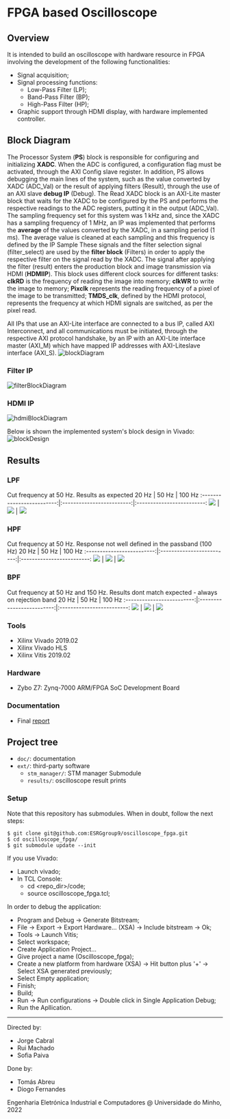 # FPGA based Oscilloscope

## Overview
It is intended to build an oscilloscope with hardware resource in FPGA involving the development of the following functionalities:
- Signal acquisition;
- Signal processing functions:
  -  Low-Pass Filter (LP);
  -  Band-Pass Filter (BP);
  -  High-Pass Filter (HP);
- Graphic support through HDMI display, with hardware implemented controller.

## Block Diagram
The Processor System (**PS**) block is responsible for configuring and initializing **XADC**. When the ADC is configured, a configuration flag must be activated, through the AXI Config slave register. In addition, PS allows debugging the main lines of the system, such as the value converted by XADC (ADC_Val) or the result of applying filters (Result), through the use of an AXI slave **debug IP** (Debug). The Read XADC block is an AXI-Lite master block that waits for the XADC to be configured by the PS and performs the respective readings to the ADC registers, putting it in the output (ADC_Val). The sampling frequency set for this system was 1 kHz and, since the XADC has a sampling frequency of 1 MHz, an IP was implemented that performs the **average** of the values converted by the XADC, in a sampling period (1 ms). The average value is cleaned at each sampling and this frequency is defined by the IP Sample These signals and the filter selection signal (filter_select) are used by the **filter block** (Filters) in order to apply the respective filter on the signal read by the XADC. The signal after applying the filter (result) enters the production block and image transmission via HDMI (**HDMIIP**). This block uses different clock sources for different tasks: **clkRD** is the frequency of reading the image into memory; **clkWR** to write the image to memory; **Pixclk** represents the reading frequency of a pixel of the image to be transmitted; **TMDS_clk**, defined by the HDMI protocol, represents the frequency at which HDMI signals are switched, as per the pixel read.

All IPs that use an AXI-Lite interface are connected to a bus IP, called AXI Interconnect, and all communications must be initiated, through the respective AXI protocol handshake, by an IP with an AXI-Lite interface master (AXI_M) which have mapped IP addresses with AXI-Liteslave interface (AXI_S).
![blockDiagram](doc/report/images/especification/blockDiagram.png)

### Filter IP
<!-- This block can be seen as a filter multiplexer for a given input value. The filter-select input is the selector of the signal to be presented at the output of the block (result). This signal is equal to the input signal if the selector is 11; equal to the input signal after applying an LPF, if the selector is 00, and so on. The start signal allows starting the filtering process. Initially, an update of the previous input values must be made, using the RBUF block. This allows you to update the BRAM used to store previous input values, the BRAM X_ANT. After this update is made, signaled through the signal
done, the start signal is given to the selected filter. Each filter needs the previous input values and the respective coefficients, so it is necessary to control the read addresses of the BRAMs.-->
![filterBlockDiagram](doc/report/images/filters/filtersIP_detailed.png)

### HDMI IP
<!-- Below is the block diagram of the IP that interfaces with the HDMI port, being responsible for, through the filtered signal, producing and transmitting an image at the standard frequency of 60 Hz. The Write Block produces the image, through the value calculated by the IP Filters,filtered_signal. Thus, a wave should be represented in the image, according to this value at each instant, the wave being represented in green (RGB - 00FF00h) and the rest of the image in black (RGB - 000000h). There are two BRAMs, one for reading the frame to be transmitted and another for writing the next image to be transmitted. The clock sources shown have different frequencies, according to their purpose: TMDS_clk - clock that respects the HDMI protocol (250 MHz); Pixclk - knowing that we have a 640 by 480 image, each pixel with 24 bits, in order to transmit at a standard frequency of 60 Hz, we need a clock with a frequency of 25 MHz. This is the read frequency of a pixel; clkWR - frequency of writing the image into memory. It is intended that the image has a resolution of 100 ms, in order to represent waves of relatively low frequencies and, knowing that the image is 640 pixels long, a memory writing frequency of 6400 Hz is required; clkRD - memory image read frequency (50 MHz) - twice that of Pixclk, due to delays introduced by the read state machine-->
![hdmiBlockDiagram](doc/report/images/especification/hdmi_ip_expanded.png)

Below is shown the implemented system's block design in Vivado:
![blockDesign](doc/report/images/block_design.png)

## Results
### LPF
Cut frequency at 50 Hz. Results as expected
20 Hz             |  50 Hz                   | 100 Hz
:-------------------------:|:-------------------------:|:-------------------------:
![](doc/report/images/results/hdmi/hdmi_lpf_20hz.JPG)  |  ![](doc/report/images/results/hdmi/hdmi_lpf_50hz.JPG) | ![](doc/report/images/results/hdmi/hdmi_lpf_100hz.JPG)

### HPF
Cut frequency at 50 Hz. Response not well defined in the passband (100 Hz)
20 Hz             |  50 Hz                   | 100 Hz
:-------------------------:|:-------------------------:|:-------------------------:
![](doc/report/images/results/hdmi/hdmi_hpf_20hz.JPG)  |  ![](doc/report/images/results/hdmi/hdmi_hpf_50hz.JPG) | ![](doc/report/images/results/hdmi/hdmi_hpf_100hz.JPG)

### BPF
Cut frequency at 50 Hz and 150 Hz. Results dont match expected - always on rejection band
20 Hz             |  50 Hz                   | 100 Hz
:-------------------------:|:-------------------------:|:-------------------------:
![](doc/report/images/results/hdmi/hdmi_bpf_20hz.JPG)  |  ![](doc/report/images/results/hdmi/hdmi_bpf_50hz.JPG) | ![](doc/report/images/results/hdmi/hdmi_bpf_100hz.JPG)

### Tools
- Xilinx Vivado 2019.02
- Xilinx Vivado HLS
- Xilinx Vitis 2019.02

### Hardware
- Zybo Z7: Zynq-7000 ARM/FPGA SoC Development Board

### Documentation
- Final [report](https://github.com/ESRGgroup9/oscilloscope_fpga/blob/main/doc/report/OscilloscopeFPGA.pdf)

## Project tree
- `doc/`: documentation
- `ext/`: third-party software
  - `stm_manager/`: STM manager Submodule
  - `results/`: oscilloscope result prints

### Setup
Note that this repository has submodules. When in doubt, follow the next steps:
```shell
$ git clone git@github.com:ESRGgroup9/oscilloscope_fpga.git
$ cd oscilloscope_fpga/
$ git submodule update --init
```

If you use Vivado:
- Launch vivado;
- In TCL Console: 
  - cd <repo_dir>/code;
  - source oscilloscope_fpga.tcl;

In order to debug the application:
  - Program and Debug -> Generate Bitstream;
  - File -> Export -> Export Hardware... (XSA) -> Include bitstream -> Ok;
  - Tools -> Launch Vitis;
  - Select workspace;
  - Create Application Project...
  - Give project a name (Oscilloscope_fpga);
  - Create a new platform from hardware (XSA) -> Hit button plus '+' -> Select XSA generated previously;
  - Select Empty application;
  - Finish;
  - Build;
  - Run -> Run configurations -> Double click in Single Application Debug;
  - Run the Apllication.
 
--------
Directed by:
- Jorge Cabral
- Rui Machado
- Sofia Paiva

Done by:
- Tomás Abreu
- Diogo Fernandes

Engenharia Eletrónica Industrial e Computadores @ Universidade do Minho, 2022
